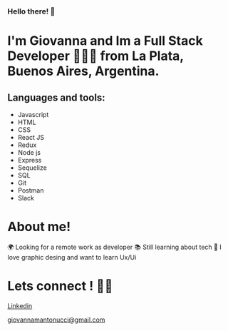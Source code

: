 ### Hello there! 👋

# I'm Giovanna and Im a Full Stack Developer 👩🏻‍💻 from La Plata, Buenos Aires, Argentina. 

## Languages and tools:

- Javascript
- HTML
- CSS
- React JS
- Redux
- Node js
- Express
- Sequelize
- SQL
- Git
- Postman
- Slack


# About me!
🌍 Looking for a remote work as developer
📚 Still learning about tech 
🎨 I love graphic desing and want to learn Ux/Ui

# Lets connect ! 🤝🏻
[Linkedin](https://www.linkedin.com/in/giovanna-antonucci/)

giovannamantonucci@gmail.com
